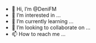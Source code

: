 - 👋 Hi, I’m @DeniFM
- 👀 I’m interested in ...
- 🌱 I’m currently learning ...
- 💞️ I’m looking to collaborate on ...
- 📫 How to reach me ...

<!---
DeniFM/DeniFM is a ✨ special ✨ repository because its `README.md` (this file) appears on your GitHub profile.
You can click the Preview link to take a look at your changes.
--->
